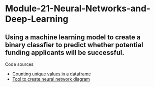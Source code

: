 # Module-21-Neural-Networks-and-Deep-Learning

## Using a machine learning model to create a binary classfier to predict whether potential funding applicants will be successful.

Code sources
* [Counting unique values in a dataframe](https://stackoverflow.com/questions/50258427/pandas-value-counts-with-constraint-for-more-than-one-occurance
)
* [Tool to create neural network diagram](https://alexlenail.me/NN-SVG/)